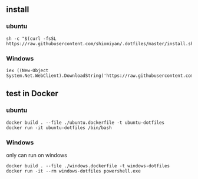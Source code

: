 ## install

### ubuntu

```
sh -c "$(curl -fsSL https://raw.githubusercontent.com/shiomiyan/.dotfiles/master/install.sh)"
```

### Windows

```
iex ((New-Object System.Net.WebClient).DownloadString('https://raw.githubusercontent.com/shiomiyan/.dotfiles/master/src/setup.ps1)'))
```

## test in Docker

### ubuntu

```
docker build . --file ./ubuntu.dockerfile -t ubuntu-dotfiles
docker run -it ubuntu-dotfiles /bin/bash
```

### Windows

only can run on windows

```
docker build . --file ./windows.dockerfile -t windows-dotfiles
docker run -it --rm windows-dotfiles powershell.exe
```
